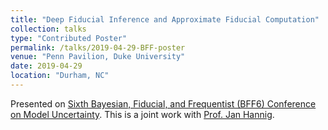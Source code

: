 ```yaml
---
title: "Deep Fiducial Inference and Approximate Fiducial Computation"
collection: talks
type: "Contributed Poster"
permalink: /talks/2019-04-29-BFF-poster
venue: "Penn Pavilion, Duke University"
date: 2019-04-29
location: "Durham, NC"
---
```


Presented on [Sixth Bayesian, Fiducial, and Frequentist (BFF6) Conference on Model Uncertainty](https://www.samsi.info/programs-and-activities/year-long-research-programs/model-uncertainty-mathematical-statistical-mums/bayesian-fiducial-and-frequentist-bff-conferences/).
This is a joint work with [Prof. Jan Hannig](https://hannig.cloudapps.unc.edu/).
